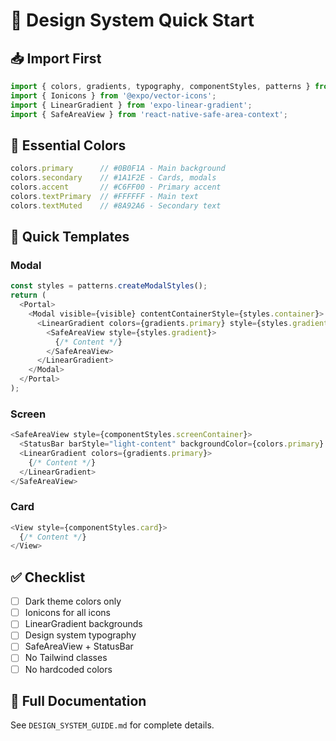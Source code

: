 # 🎯 Design System Quick Start

## 📥 Import First
```typescript
import { colors, gradients, typography, componentStyles, patterns } from '@/utils/designSystem';
import { Ionicons } from '@expo/vector-icons';
import { LinearGradient } from 'expo-linear-gradient';
import { SafeAreaView } from 'react-native-safe-area-context';
```

## 🎨 Essential Colors
```typescript
colors.primary      // #0B0F1A - Main background
colors.secondary    // #1A1F2E - Cards, modals
colors.accent       // #C6FF00 - Primary accent
colors.textPrimary  // #FFFFFF - Main text
colors.textMuted    // #8A92A6 - Secondary text
```

## 🚀 Quick Templates

### Modal
```typescript
const styles = patterns.createModalStyles();
return (
  <Portal>
    <Modal visible={visible} contentContainerStyle={styles.container}>
      <LinearGradient colors={gradients.primary} style={styles.gradient}>
        <SafeAreaView style={styles.gradient}>
          {/* Content */}
        </SafeAreaView>
      </LinearGradient>
    </Modal>
  </Portal>
);
```

### Screen
```typescript
<SafeAreaView style={componentStyles.screenContainer}>
  <StatusBar barStyle="light-content" backgroundColor={colors.primary} />
  <LinearGradient colors={gradients.primary}>
    {/* Content */}
  </LinearGradient>
</SafeAreaView>
```

### Card
```typescript
<View style={componentStyles.card}>
  {/* Content */}
</View>
```

## ✅ Checklist
- [ ] Dark theme colors only
- [ ] Ionicons for all icons
- [ ] LinearGradient backgrounds
- [ ] Design system typography
- [ ] SafeAreaView + StatusBar
- [ ] No Tailwind classes
- [ ] No hardcoded colors

## 🔗 Full Documentation
See `DESIGN_SYSTEM_GUIDE.md` for complete details.
